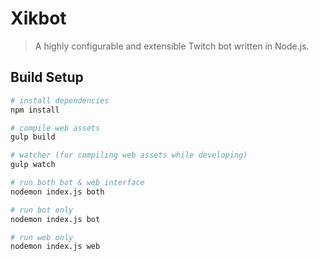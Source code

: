 # Xikbot

> A highly configurable and extensible Twitch bot written in Node.js.

## Build Setup

``` bash
# install dependencies
npm install

# compile web assets
gulp build

# watcher (for compiling web assets while developing)
gulp watch

# run both bot & web interface
nodemon index.js both

# run bot only
nodemon index.js bot

# run web only
nodemon index.js web

```
